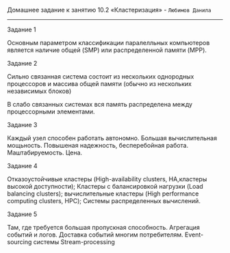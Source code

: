 Домашнее задание к занятию 10.2 «Кластеризация» - `Любимов Данила`


---
Задание 1

Основным параметром классификации паралелльных компьютеров является наличие общей (SMP) или распределенной памяти (MPP).

Задание 2

Сильно связанная система состоит из нескольких однородных процессоров и массива общей памяти (обычно из нескольких
независимых блоков)

В слабо связанных системах вся память распределена между процессорными элементами.

Задание 3

Каждый узел способен работать автономно.
Большая вычислительная мощьность.
Повышеная надежность, бесперебойная работа.
Маштабируемость.
Цена.

Задание 4

Отказоустойчивые кластеры (High-availability clusters, HA,кластеры высокой доступности);
Кластеры с балансировкой нагрузки (Load balancing clusters);
вычислительные кластеры (High performance computing clusters, HPC);
Системы распределенных вычислений.

Задание 5

Там, где требуется большая пропускная способность.
Агрегация событий и логов.
Доставка событий многим потребителям.
Event-sourcing системы
Stream-processing

